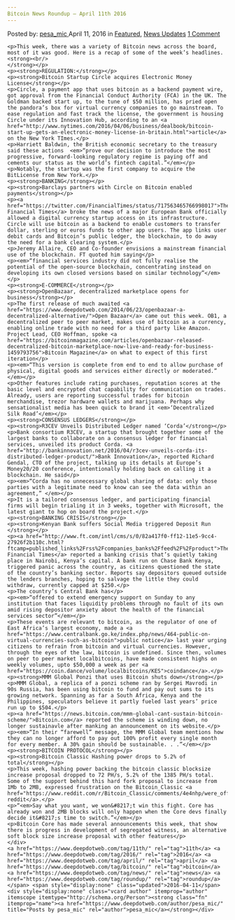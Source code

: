 ```yaml
---
Bitcoin News Roundup – April 11th 2016
---
```

<article class="post-listing post-13694 post type-post status-publish format-standard has-post-thumbnail hentry  tag-11th tag-3336 tag-april tag-bitcoin tag-news tag-roundup">
    <div class="post-inner">
        <span>Posted by: <a href="https://www.deepdotweb.com/author/pesa_mic/" title="">pesa_mic </a></span>
    <span>April 11, 2016</span>
    <span>in <a href="https://www.deepdotweb.com/category/deepdot-news/" rel="category tag">Featured</a>, <a href="https://www.deepdotweb.com/category/news-updates/" rel="category tag">News Updates</a></span>
    <span><a href="https://www.deepdotweb.com/2016/04/11/bitcoin-news-roundup-april-11th-2016/#comments">1 Comment</a></span>
    </p>
    <div class="clear"></div>
    
    <p>This week, there was a variety of Bitcoin news across the board, most of it was good. Here is a recap of some of the week’s headlines.<strong><br/>
    </strong></p>
    <p><strong>REGULATION:</strong></p>
    <p><strong>Bitcoin Startup Circle acquires Electronic Money License</strong></p>
    <p>Circle, a payment app that uses bitcoin as a backend payment wire, got approval from the Financial Conduct Authority (FCA) in the UK. The Goldman backed start up, to the tune of $50 million, has pried open the pandora’s box for virtual currency companies to go mainstream. To ease regulation and fast track the license, the government is housing Circle under its Innovation Hub, according to an <a href="http://www.nytimes.com/2016/04/06/business/dealbook/bitcoin-start-up-gets-an-electronic-money-license-in-britain.html">article</a> on the New York TImes.</p>
    <p>Harriett Baldwin, the British economic secretary to the treasury said these actions  <em>“prove our decision to introduce the most progressive, forward-looking regulatory regime is paying off and cements our status as the world’s fintech capital.”</em></p>
    <p>Notably, the startup was the first company to acquire the BitLicense from New York.</p>
    <p><strong>BANKING</strong></p>
    <p><strong>Barclays partners with Circle on Bitcoin enabled payments</strong></p>
    <p><a href="https://twitter.com/FinancialTimes/status/717563465766998017">The Financial Times</a> broke the news of a major European Bank officially allowed a digital currency startup access on its infrastructure. Circle will use bitcoin as a backend to enable customers to transfer dollar, sterling or euros funds to other app users. The app links user debit cards and Bitcoin’s public ledger, the blockchain, to do away the need for a bank clearing system.</p>
    <p>Jeremy Allaire, CEO and Co-founder envisions a mainstream financial use of the blockchain. FT quoted him saying</p>
    <p><em>“financial services industry did not fully realise the potential of the open-source blockchain, concentrating instead on developing its own closed versions based on similar technology”</em></p>
    <p><strong>E-COMMERCE</strong></p>
    <p><strong>OpenBazaar, decentralized marketplace opens for business</strong></p>
    <p>The first release of much awaited <a href="https://www.deepdotweb.com/2014/06/23/openbazaar-a-decentralized-alternative/">Open Bazaar</a> came out this week. OB1, a decentralized peer to peer market, makes use of bitcoin as a currency, enabling online trade with no need for a third party like Amazon. Project Lead, CEO Hoffman, spoke <a href="https://bitcoinmagazine.com/articles/openbazaar-released-decentralized-bitcoin-marketplace-now-live-and-ready-for-business-1459793756">Bitcoin Magazine</a> on what to expect of this first iteration</p>
    <p><em>“This version is complete from end to end to allow purchase of physical, digital goods and services either directly or moderated.” </em></p>
    <p>Other features include rating purchases, reputation scores at the basic level and encrypted chat capability for communication on trades. Already, users are reporting successful trades for bitcoin merchandise, trezor hardware wallets and marijuana. Perhaps why sensationalist media has been quick to brand it <em>‘Decentralized Silk Road’</em></p>
    <p><strong>CONSENSUS LEDGERS</strong></p>
    <p><strong>R3CEV Unveils Distributed Ledger named ‘Corda’</strong></p>
    <p>Bank consortium R3CEV, a startup that brought together some of the largest banks to collaborate on a consensus ledger for financial services, unveiled its product Corda. <a href="http://bankinnovation.net/2016/04/r3cev-unveils-corda-its-distributed-ledger-product/">Bank Innovation</a>, reported Richard Gendal, CTO of the project, talking up its details at Europe’s Money20/20 conference, intentionally holding back on calling it a blockchain. He said</p>
    <p><em>“Corda has no unnecessary global sharing of data: only those parties with a legitimate need to know can see the data within an agreement,” </em></p>
    <p>It is a tailored consensus ledger, and participating financial firms will begin trialing it in 3 weeks, together with Microsoft, the latest giant to hop on board the project.</p>
    <p><strong>BANKING CRISIS</strong></p>
    <p><strong>Kenyan Bank suffers Social Media triggered Deposit Run  </strong></p>
    <p><a href="http://www.ft.com/intl/cms/s/0/82a417f0-ff12-11e5-9cc4-27926f2b110c.html?ftcamp=published_links%2Frss%2Fcompanies_banks%2Ffeed%2F%2Fproduct">The Financial Times</a> reported a banking crisis that’s quietly taking place in Nairobi, Kenya’s capital. A bank run on Chase Bank Kenya, triggered panic across the country, as citizens questioned the state of the country’s banking sector. Reports say depositors queued outside the lenders branches, hoping to salvage the little they could withdraw, currently capped at $250.</p>
    <p>The country’s Central Bank has</p>
    <p><em>“offered to extend emergency support on Sunday to any institution that faces liquidity problems through no fault of its own amid rising depositor anxiety about the health of the financial services sector”</em></p>
    <p>These events are relevant to bitcoin, as the regulator of one of East Africa’s largest economy, made a <a href="https://www.centralbank.go.ke/index.php/news/464-public-on-virtual-currencies-such-as-bitcoin">public notice</a> last year urging citizens to refrain from bitcoin and virtual currencies. However, through the eyes of the law, bitcoin is undefined. Since then, volumes on peer to peer market localbitcoins, have made consistent highs on weekly volumes, upto $50,000 a week as per <a href="https://coin.dance/volume/localbitcoins/KES">coindance</a>.</p>
    <p><strong>MMM Global Ponzi that uses Bitcoin shuts down</strong></p>
    <p>MMM Global, a replica of a ponzi scheme ran by Sergei Mavrodi in 90s Russia, has been using bitcoin to fund and pay out sums to its growing network. Spanning as far a South Africa, Kenya and the Philippines, speculators believe it partly fueled last years’ price run up to $504.</p>
    <p><a href="https://news.bitcoin.com/mmm-global-cant-sustain-bitcoin-scheme/">Bitcoin.com</a> reported the scheme is winding down, no longer sustainavle after manking an announcement on its website.</p>
    <p><em>“In their “farewell” message, the MMM Global team mentions how they can no longer afford to pay out 100% profit every single month for every member. A 30% gain should be sustainable. . .”</em></p>
    <p><strong>BITCOIN PROTOCOL</strong></p>
    <p><strong>Bitcoin Classic Hashing power drops to 5.2% of total</strong></p>
    <p>This week, hashing power backing the bitcoin classic blocksize increase proposal dropped to 72 PH/s, 5.2% of the 1385 PH/s total. Some of the support behind this hard fork proposal to increase from 1Mb to 2MB, expressed frustration on the Bitcoin_Classic <a href="https://www.reddit.com/r/Bitcoin_Classic/comments/4e4nhp/were_officially_back_to_under_5/">sub reddit</a>.</p>
    <p>“<em>Say what you want, we won&#8217;t win this fight. Core has already won and 2MB blocks will only happen when the Core devs finally decide it&#8217;s time to switch.”</em></p>
    <p>Bitcoin Core has made several announcements this week, that show there is progress in development of segregated witness, an alternative soft block size increase proposal with other features</p>
    </div>
    <a href="https://www.deepdotweb.com/tag/11th/" rel="tag">11th</a> <a href="https://www.deepdotweb.com/tag/2016/" rel="tag">2016</a> <a href="https://www.deepdotweb.com/tag/april/" rel="tag">april</a> <a href="https://www.deepdotweb.com/tag/bitcoin/" rel="tag">bitcoin</a> <a href="https://www.deepdotweb.com/tag/news/" rel="tag">news</a> <a href="https://www.deepdotweb.com/tag/roundup/" rel="tag">roundup</a></span> <span style="display:none" class="updated">2016-04-11</span>
    <div style="display:none" class="vcard author" itemprop="author" itemscope itemtype="http://schema.org/Person"><strong class="fn" itemprop="name"><a href="https://www.deepdotweb.com/author/pesa_mic/" title="Posts by pesa_mic" rel="author">pesa_mic</a></strong></div>
    
